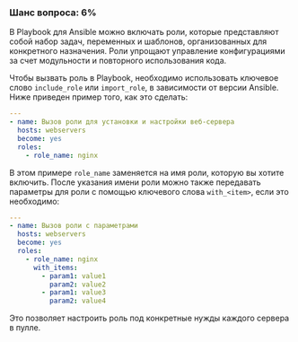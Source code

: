 ### Шанс вопроса: 6%

В Playbook для Ansible можно включать роли, которые представляют собой набор задач, переменных и шаблонов, организованных для конкретного назначения. Роли упрощают управление конфигурациями за счет модульности и повторного использования кода.

Чтобы вызвать роль в Playbook, необходимо использовать ключевое слово `include_role` или `import_role`, в зависимости от версии Ansible. Ниже приведен пример того, как это сделать:

```yaml
---
- name: Вызов роли для установки и настройки веб-сервера
  hosts: webservers
  become: yes
  roles:
    - role_name: nginx
```

В этом примере `role_name` заменяется на имя роли, которую вы хотите включить. После указания имени роли можно также передавать параметры для роли с помощью ключевого слова `with_<item>`, если это необходимо:

```yaml
---
- name: Вызов роли с параметрами
  hosts: webservers
  become: yes
  roles:
    - role_name: nginx
      with_items:
        - param1: value1
          param2: value2
        - param1: value3
          param2: value4
```

Это позволяет настроить роль под конкретные нужды каждого сервера в пулле.